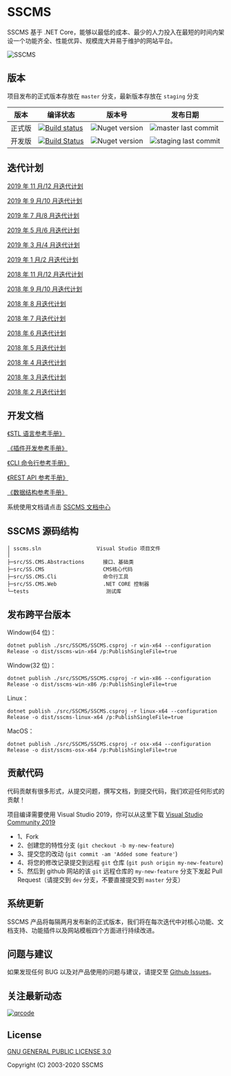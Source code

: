 # SSCMS

SSCMS 基于 .NET Core，能够以最低的成本、最少的人力投入在最短的时间内架设一个功能齐全、性能优异、规模庞大并易于维护的网站平台。

![SSCMS](https://sscms.com/assets/images/github-banner.png)

## 版本

项目发布的正式版本存放在 `master` 分支，最新版本存放在 `staging` 分支

| 版本   | 编译状态                                                                                                                                                                                      | 版本号                                                         | 发布日期                                                                                     |
| ------ | --------------------------------------------------------------------------------------------------------------------------------------------------------------------------------------------- | -------------------------------------------------------------- | -------------------------------------------------------------------------------------------- |
| 正式版 | [![Build status](https://sscms.visualstudio.com/cms/_apis/build/status/siteserver.cms?branchName=master)](https://sscms.visualstudio.com/cms/_build/latest?definitionId=1&branchName=master)                           | ![Nuget version](https://img.shields.io/nuget/v/SS.CMS.svg)    | ![master last commit](https://img.shields.io/github/last-commit/siteserver/cms/master.svg)   |
| 开发版 | [![Build Status](https://sscms.visualstudio.com/cms/_apis/build/status/siteserver.cms?branchName=staging)](https://sscms.visualstudio.com/cms/_build/latest?definitionId=1&branchName=staging) | ![Nuget version](https://img.shields.io/nuget/vpre/SS.CMS.svg) | ![staging last commit](https://img.shields.io/github/last-commit/siteserver/cms/staging.svg) |

## 迭代计划

[2019 年 11 月/12 月迭代计划](https://mp.weixin.qq.com/s?__biz=MjM5MTE5MzgyNQ==&mid=2257483825&idx=1&sn=80a92e39b7d01afaeec6926566ff1e2e&chksm=a5c397bf92b41ea9a726de088aee1e602bafc4e06361efd46c7b567106a91b531c0ecd596782&scene=0&xtrack=1&key=43d0094527578369e5e37f70d4e27a77a18ce3dffd39c4b2d5d16cfc4083ebeb3cd3bcbdc499d98b6d7744f48a8b396b2445954c24a6fbfb5b8db18d6a29d2c7022c40aa0ccc5b54232aa4b3510b744b&ascene=1&uin=MTUyMjE4MTU2NQ%3D%3D&devicetype=Windows+10&version=62070158&lang=zh_CN&exportkey=AQHgYNDocdO2A1vX7NK%2B5mg%3D&pass_ticket=Hk04xxXsh%2FN%2BU1mefcyvspcxStKd0omKv%2FebbdAj8eqA62VeGDvOTXWVmJVNs2DE)

[2019 年 9 月/10 月迭代计划](https://mp.weixin.qq.com/s?__biz=MjM5MTE5MzgyNQ==&mid=2257483819&idx=1&sn=5c7872d787dbdc33c20ff07ef62825b3&chksm=a5c397a592b41eb3fa1fb63c81991fca25e8774ecb6aa38c5dde8ee332aa858062459cc7f074&scene=0&xtrack=1&key=79a78721542791212f32b13a1e4813e5de2132c8fffd9a98e2d0b6a8c3c529f38b975ccf4c071d642f8bdee97f4df145374556f6e63ec09ef361632dc37e2e24ee1b7f40dea9c688f947d76acf4a043c&ascene=1&uin=MTUyMjE4MTU2NQ%3D%3D&devicetype=Windows+10&version=62060833&lang=zh_CN&pass_ticket=zEXWDQP%2BAmijF6pKkhJsqtyuWssR%2BYFwJzTqiW0TnwgcoTUqMxJH1Ki%2F0Wdf%2FDKu)

[2019 年 7 月/8 月迭代计划](https://mp.weixin.qq.com/s/c-khP44sahCG1phjl8ZHeg)

[2019 年 5 月/6 月迭代计划](https://github.com/siteserver/cms/issues/1879)

[2019 年 3 月/4 月迭代计划](https://github.com/siteserver/cms/issues/1790)

[2019 年 1 月/2 月迭代计划](https://github.com/siteserver/cms/issues/1683)

[2018 年 11 月/12 月迭代计划](https://github.com/siteserver/cms/issues/1521)

[2018 年 9 月/10 月迭代计划](https://github.com/siteserver/cms/issues/1280)

[2018 年 8 月迭代计划](https://github.com/siteserver/cms/issues/1138)

[2018 年 7 月迭代计划](https://github.com/siteserver/cms/issues/956)

[2018 年 6 月迭代计划](https://github.com/siteserver/cms/issues/719)

[2018 年 5 月迭代计划](https://github.com/siteserver/cms/issues/518)

[2018 年 4 月迭代计划](https://github.com/siteserver/cms/issues/412)

[2018 年 3 月迭代计划](https://github.com/siteserver/cms/issues/300)

[2018 年 2 月迭代计划](https://github.com/siteserver/cms/issues/239)

## 开发文档

[《STL 语言参考手册》](https://sscms.com/docs/stl/)

[《插件开发参考手册》](https://sscms.com/docs/plugins/)

[《CLI 命令行参考手册》](https://sscms.com/docs/cli/)

[《REST API 参考手册》](https://sscms.com/docs/api/)

[《数据结构参考手册》](https://sscms.com/docs/model/)

系统使用文档请点击 [SSCMS 文档中心](https://sscms.com/docs/)

## SSCMS 源码结构

```code
│ sscms.sln                  Visual Studio 项目文件
│
├─src/SS.CMS.Abstractions      接口、基础类
├─src/SS.CMS                   CMS核心代码
├─src/SS.CMS.Cli               命令行工具
├─src/SS.CMS.Web               .NET CORE 控制器
└─tests                         测试库
```

## 发布跨平台版本

Window(64 位)：

```
dotnet publish ./src/SSCMS/SSCMS.csproj -r win-x64 --configuration Release -o dist/sscms-win-x64 /p:PublishSingleFile=true
```

Window(32 位)：

```
dotnet publish ./src/SSCMS/SSCMS.csproj -r win-x86 --configuration Release -o dist/sscms-win-x86 /p:PublishSingleFile=true
```

Linux：

```
dotnet publish ./src/SSCMS/SSCMS.csproj -r linux-x64 --configuration Release -o dist/sscms-linux-x64 /p:PublishSingleFile=true
```

MacOS：

```
dotnet publish ./src/SSCMS/SSCMS.csproj -r osx-x64 --configuration Release -o dist/sscms-osx-x64 /p:PublishSingleFile=true
```

## 贡献代码

代码贡献有很多形式，从提交问题，撰写文档，到提交代码，我们欢迎任何形式的贡献！

项目编译需要使用 Visual Studio 2019，你可以从这里下载 [Visual Studio Community 2019](https://www.visualstudio.com/downloads/)

- 1、Fork
- 2、创建您的特性分支 (`git checkout -b my-new-feature`)
- 3、提交您的改动 (`git commit -am 'Added some feature'`)
- 4、将您的修改记录提交到远程 `git` 仓库 (`git push origin my-new-feature`)
- 5、然后到 github 网站的该 `git` 远程仓库的 `my-new-feature` 分支下发起 Pull Request（请提交到 `dev` 分支，不要直接提交到 `master` 分支）

## 系统更新

SSCMS 产品将每隔两月发布新的正式版本，我们将在每次迭代中对核心功能、文档支持、功能插件以及网站模板四个方面进行持续改进。

## 问题与建议

如果发现任何 BUG 以及对产品使用的问题与建议，请提交至 [Github Issues](https://github.com/siteserver/cms/issues)。

## 关注最新动态

[![qrcode](https://sscms.com/assets/images/qrcode_for_wx.jpg)](https://sscms.com/)

## License

[GNU GENERAL PUBLIC LICENSE 3.0](LICENSE)

Copyright (C) 2003-2020 SSCMS
